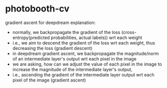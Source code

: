 # photobooth-cv

gradient ascent for deepdream explanation:
- normally, we backpropagate the gradient of the loss (cross-entropy(predicted probabilities, actual labels)) wrt each weight
- i.e., we aim to descend the gradient of the loss wrt each weight, thus decreasing the loss (gradient descent)
- in deepdream gradient ascent, we backpropagate the magnitude/norm of an intermediate layer's output wrt each pixel in the image
- we are asking, how can we adjust the value of each pixel in the image to increase the magnitude of the intermediate layer's output,
- i.e., ascending the gradient of the intermediate layer output wrt each pixel of the image (gradient ascent)

